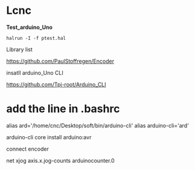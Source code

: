 # Lcnc



**Test_arduino_Uno**

```
halrun -I -f ptest.hal
```



Library list

https://github.com/PaulStoffregen/Encoder



insatll arduino_Uno CLI

https://github.com/Tpj-root/Arduino_CLI

# add the line in .bashrc
alias ard='/home/cnc/Desktop/soft/bin/arduino-cli'
alias arduino-cli='ard'



arduino-cli core install arduino:avr 







connect encoder

net xjog axis.x.jog-counts   arduinocounter.0


